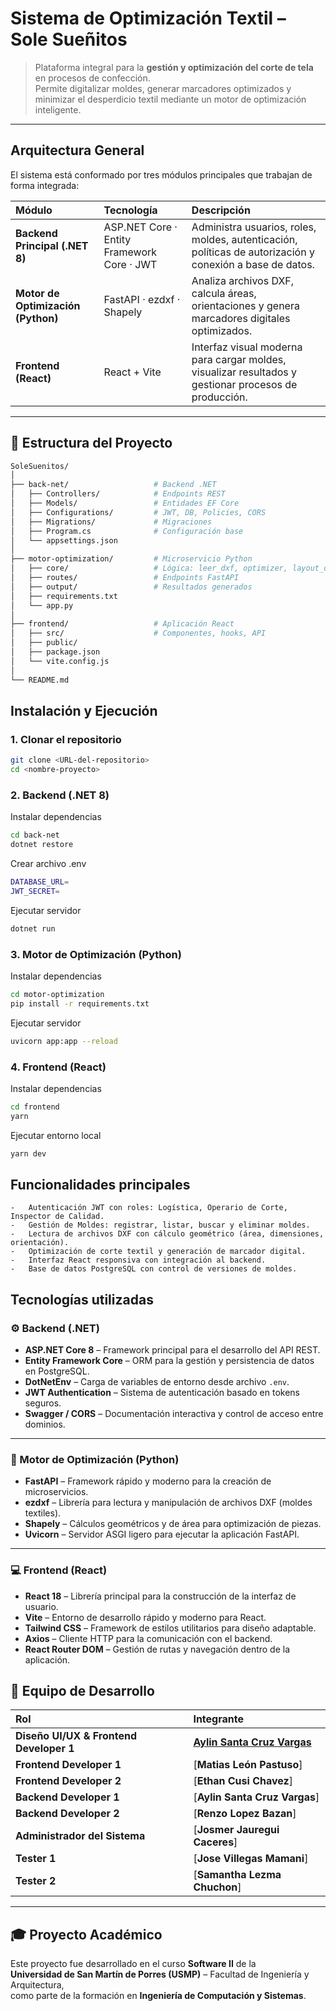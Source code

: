 #  Sistema de Optimización Textil – **Sole Sueñitos**

> Plataforma integral para la **gestión y optimización del corte de tela** en procesos de confección.  
> Permite digitalizar moldes, generar marcadores optimizados y minimizar el desperdicio textil mediante un motor de optimización inteligente.


---

##  Arquitectura General
El sistema está conformado por tres módulos principales que trabajan de forma integrada:

| Módulo | Tecnología | Descripción |
|:-------|:------------|:-------------|
| **Backend Principal (.NET 8)** | ASP.NET Core · Entity Framework Core · JWT | Administra usuarios, roles, moldes, autenticación, políticas de autorización y conexión a base de datos. |
| **Motor de Optimización (Python)** | FastAPI · ezdxf · Shapely | Analiza archivos DXF, calcula áreas, orientaciones y genera marcadores digitales optimizados. |
| **Frontend (React)** | React + Vite | Interfaz visual moderna para cargar moldes, visualizar resultados y gestionar procesos de producción. |

---

## 📂 Estructura del Proyecto

```bash
SoleSuenitos/
│
├── back-net/                   # Backend .NET
│   ├── Controllers/            # Endpoints REST
│   ├── Models/                 # Entidades EF Core
│   ├── Configurations/         # JWT, DB, Policies, CORS
│   ├── Migrations/             # Migraciones
│   ├── Program.cs              # Configuración base
│   └── appsettings.json
│
├── motor-optimization/         # Microservicio Python
│   ├── core/                   # Lógica: leer_dxf, optimizer, layout_draw
│   ├── routes/                 # Endpoints FastAPI
│   ├── output/                 # Resultados generados
│   ├── requirements.txt
│   └── app.py
│
├── frontend/                   # Aplicación React
│   ├── src/                    # Componentes, hooks, API
│   ├── public/
│   ├── package.json
│   └── vite.config.js
│
└── README.md
```


## Instalación y Ejecución

### 1. Clonar el repositorio

```bash
git clone <URL-del-repositorio>
cd <nombre-proyecto>
```

### 2. Backend (.NET 8)

Instalar dependencias
```bash
cd back-net
dotnet restore
```

Crear archivo .env
```bash
DATABASE_URL=
JWT_SECRET=
```


Ejecutar servidor
```bash
dotnet run
```

### 3. Motor de Optimización (Python)

Instalar dependencias
```bash
cd motor-optimization
pip install -r requirements.txt
```

Ejecutar servidor
```bash
uvicorn app:app --reload 
```

### 4. Frontend (React)

Instalar dependencias
```bash
cd frontend
yarn
```

Ejecutar entorno local
```bash
yarn dev
```

##  Funcionalidades principales

    -   Autenticación JWT con roles: Logística, Operario de Corte, Inspector de Calidad.
    -   Gestión de Moldes: registrar, listar, buscar y eliminar moldes.
    -   Lectura de archivos DXF con cálculo geométrico (área, dimensiones, orientación).
    -   Optimización de corte textil y generación de marcador digital.
    -   Interfaz React responsiva con integración al backend.
    -   Base de datos PostgreSQL con control de versiones de moldes.


##  Tecnologías utilizadas

### ⚙️ Backend (.NET)
- **ASP.NET Core 8** – Framework principal para el desarrollo del API REST.  
- **Entity Framework Core** – ORM para la gestión y persistencia de datos en PostgreSQL.  
- **DotNetEnv** – Carga de variables de entorno desde archivo `.env`.  
- **JWT Authentication** – Sistema de autenticación basado en tokens seguros.  
- **Swagger / CORS** – Documentación interactiva y control de acceso entre dominios.

---

### 🐍 Motor de Optimización (Python)
- **FastAPI** – Framework rápido y moderno para la creación de microservicios.  
- **ezdxf** – Librería para lectura y manipulación de archivos DXF (moldes textiles).  
- **Shapely** – Cálculos geométricos y de área para optimización de piezas.  
- **Uvicorn** – Servidor ASGI ligero para ejecutar la aplicación FastAPI.

---

### 💻 Frontend (React)
- **React 18** – Librería principal para la construcción de la interfaz de usuario.  
- **Vite** – Entorno de desarrollo rápido y moderno para React.  
- **Tailwind CSS** – Framework de estilos utilitarios para diseño adaptable.  
- **Axios** – Cliente HTTP para la comunicación con el backend.  
- **React Router DOM** – Gestión de rutas y navegación dentro de la aplicación.

## 👥 Equipo de Desarrollo

| Rol | Integrante | 
|:----|:------------|
| **Diseño UI/UX & Frontend Developer 1** | [**Aylin Santa Cruz Vargas**](https://github.com/AnthuA25)
| **Frontend Developer 1** | [**Matias León Pastuso**] |
| **Frontend Developer 2** | [**Ethan Cusi Chavez**] |
| **Backend Developer 1** | [**Aylin Santa Cruz Vargas**] | 
| **Backend Developer 2** | [**Renzo Lopez Bazan**] |
| **Administrador del Sistema** | [**Josmer Jauregui Caceres**] | 
| **Tester 1** | [**Jose Villegas Mamani**] | 
| **Tester 2** | [**Samantha Lezma Chuchon**] | 


---

## 🎓 Proyecto Académico

Este proyecto fue desarrollado en el curso **Software II** de la  
**Universidad de San Martín de Porres (USMP)** – Facultad de Ingeniería y Arquitectura,  
como parte de la formación en **Ingeniería de Computación y Sistemas**.


